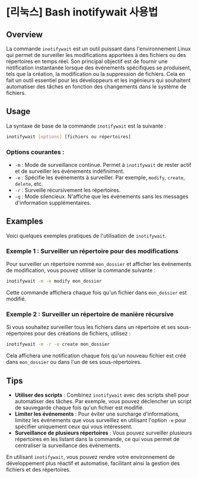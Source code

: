 # [리눅스] Bash inotifywait 사용법

## Overview
La commande `inotifywait` est un outil puissant dans l'environnement Linux qui permet de surveiller les modifications apportées à des fichiers ou des répertoires en temps réel. Son principal objectif est de fournir une notification instantanée lorsque des événements spécifiques se produisent, tels que la création, la modification ou la suppression de fichiers. Cela en fait un outil essentiel pour les développeurs et les ingénieurs qui souhaitent automatiser des tâches en fonction des changements dans le système de fichiers.

## Usage
La syntaxe de base de la commande `inotifywait` est la suivante :

```bash
inotifywait [options] [fichiers ou répertoires]
```

### Options courantes :
- `-m` : Mode de surveillance continue. Permet à `inotifywait` de rester actif et de surveiller les événements indéfiniment.
- `-e` : Spécifie les événements à surveiller. Par exemple, `modify`, `create`, `delete`, etc.
- `-r` : Surveille récursivement les répertoires.
- `-q` : Mode silencieux. N'affiche que les événements sans les messages d'information supplémentaires.

## Examples
Voici quelques exemples pratiques de l'utilisation de `inotifywait`.

### Exemple 1 : Surveiller un répertoire pour des modifications
Pour surveiller un répertoire nommé `mon_dossier` et afficher les événements de modification, vous pouvez utiliser la commande suivante :

```bash
inotifywait -m -e modify mon_dossier
```

Cette commande affichera chaque fois qu'un fichier dans `mon_dossier` est modifié.

### Exemple 2 : Surveiller un répertoire de manière récursive
Si vous souhaitez surveiller tous les fichiers dans un répertoire et ses sous-répertoires pour des créations de fichiers, utilisez :

```bash
inotifywait -m -r -e create mon_dossier
```

Cela affichera une notification chaque fois qu'un nouveau fichier est créé dans `mon_dossier` ou dans l'un de ses sous-répertoires.

## Tips
- **Utiliser des scripts** : Combinez `inotifywait` avec des scripts shell pour automatiser des tâches. Par exemple, vous pouvez déclencher un script de sauvegarde chaque fois qu'un fichier est modifié.
- **Limiter les événements** : Pour éviter une surcharge d'informations, limitez les événements que vous surveillez en utilisant l'option `-e` pour spécifier uniquement ceux qui vous intéressent.
- **Surveillance de plusieurs répertoires** : Vous pouvez surveiller plusieurs répertoires en les listant dans la commande, ce qui vous permet de centraliser la surveillance des événements.

En utilisant `inotifywait`, vous pouvez rendre votre environnement de développement plus réactif et automatisé, facilitant ainsi la gestion des fichiers et des répertoires.